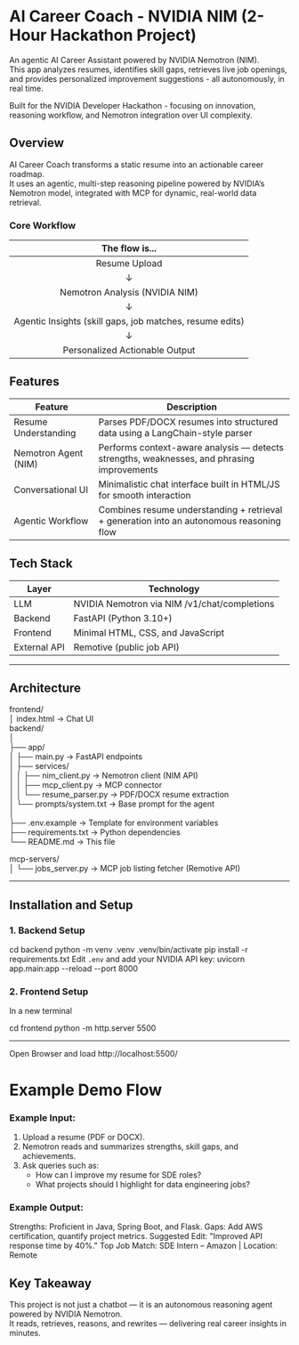 # AI Career Coach - NVIDIA NIM (2-Hour Hackathon Project)
An agentic AI Career Assistant powered by NVIDIA Nemotron (NIM).  
This app analyzes resumes, identifies skill gaps, retrieves live job openings, and provides personalized improvement suggestions - all autonomously, in real time.

Built for the NVIDIA Developer Hackathon - focusing on innovation, reasoning workflow, and Nemotron integration over UI complexity.


## Overview
AI Career Coach transforms a static resume into an actionable career roadmap.  
It uses an agentic, multi-step reasoning pipeline powered by NVIDIA’s Nemotron model, integrated with MCP for dynamic, real-world data retrieval.

### Core Workflow
| The flow is... |
| :------------: |
| Resume Upload |
| &darr; |  
| Nemotron Analysis (NVIDIA NIM) |
| &darr; |  
| Agentic Insights (skill gaps, job matches, resume edits) |
| &darr; |
| Personalized Actionable Output |


## Features
| Feature | Description |
| ------- | ----------- |
| Resume Understanding | Parses PDF/DOCX resumes into structured data using a LangChain-style parser |
| Nemotron Agent (NIM) | Performs context-aware analysis — detects strengths, weaknesses, and phrasing improvements |
| Conversational UI | Minimalistic chat interface built in HTML/JS for smooth interaction |
| Agentic Workflow | Combines resume understanding + retrieval + generation into an autonomous reasoning flow |


## Tech Stack
| Layer | Technology |
|-------|-------------|
| LLM | NVIDIA Nemotron via NIM /v1/chat/completions |
| Backend | FastAPI (Python 3.10+) |
| Frontend | Minimal HTML, CSS, and JavaScript |
| External API | Remotive (public job API) |

---

## Architecture

frontend/  
│   index.html  →  Chat UI  
backend/  
│  
├── app/  
│   ├── main.py                → FastAPI endpoints  
│   ├── services/  
│   │   ├── nim_client.py      → Nemotron client (NIM API)  
│   │   ├── mcp_client.py      → MCP connector  
│   │   └── resume_parser.py   → PDF/DOCX resume extraction  
│   └── prompts/system.txt     → Base prompt for the agent  
│  
├── .env.example               → Template for environment variables  
├── requirements.txt           → Python dependencies  
└── README.md                  → This file  

mcp-servers/  
│   └── jobs_server.py         → MCP job listing fetcher (Remotive API)

---

## Installation and Setup

### 1. Backend Setup
cd backend
python -m venv .venv 
.venv/bin/activate
pip install -r requirements.txt
Edit `.env` and add your NVIDIA API key:
uvicorn app.main:app --reload --port 8000

### 2. Frontend Setup
In a new terminal

cd frontend
python -m http.server 5500

---

Open Browser and load http://localhost:5500/

# Example Demo Flow

### Example Input:
1. Upload a resume (PDF or DOCX).  
2. Nemotron reads and summarizes strengths, skill gaps, and achievements.  
3. Ask queries such as:
   - How can I improve my resume for SDE roles?
   - What projects should I highlight for data engineering jobs?

### Example Output:
Strengths: Proficient in Java, Spring Boot, and Flask.
Gaps: Add AWS certification, quantify project metrics.
Suggested Edit: "Improved API response time by 40%."
Top Job Match: SDE Intern – Amazon | Location: Remote


## Key Takeaway
This project is not just a chatbot — it is an autonomous reasoning agent powered by NVIDIA Nemotron.  
It reads, retrieves, reasons, and rewrites — delivering real career insights in minutes.